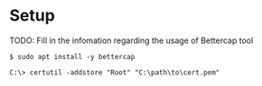 # Setup

TODO: Fill in the infomation regarding the usage of Bettercap tool

`$ sudo apt install -y bettercap`

`C:\> certutil -addstore "Root" "C:\path\to\cert.pem"`